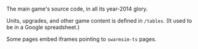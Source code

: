 The main game's source code, in all its year-2014 glory.

Units, upgrades, and other game content is defined in `/tables`. (It used to be in a Google spreadsheet.)

Some pages embed iframes pointing to `swarmsim-ts` pages.
